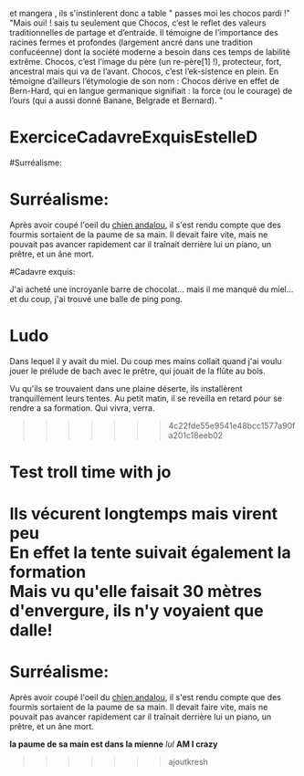 

 
et mangera , ils s'instinlerent donc a table " passes moi les chocos pardi !" "Mais oui! ! sais tu seulement que Chocos, c’est le reflet des valeurs traditionnelles de partage et d’entraide. Il témoigne de l’importance des racines fermes et profondes (largement ancré dans une tradition confucéenne) dont la société moderne a besoin dans ces temps de labilité extrême. Chocos, c’est l’image du père (un re-père[1] !), protecteur, fort, ancestral mais qui va de l’avant. Chocos, c’est l’ek-sistence en plein. En témoigne d’ailleurs l’étymologie de son nom : Chocos dérive en effet de Bern-Hard, qui en langue germanique signifiait : la force (ou le courage) de l’ours (qui a aussi donné Banane, Belgrade et Bernard). "

# ExerciceCadavreExquisEstelleD

#Surréalisme:

# Surréalisme:


Après avoir coupé l'oeil du [chien andalou](https://www.youtube.com/watch?v=054OIVlmjUM),
il s'est rendu compte que des fourmis sortaient de la paume de sa main.
Il devait faire vite, mais ne pouvait pas avancer rapidement car il traînait derrière lui un piano, un prêtre, et un âne mort.



#Cadavre exquis:

J'ai acheté une incroyanle barre de chocolat...
mais il me manqué du miel...
et du coup, j'ai trouvé une balle de ping pong.


# Ludo
Dans lequel il y avait du miel. Du coup mes mains
collait quand j'ai voulu jouer le prélude de bach avec le prêtre,
qui jouait de la flûte au bois.  

Vu qu'ils se trouvaient dans une plaine déserte, ils installèrent tranquillement leurs tentes.
Au petit matin, il se reveilla en retard pour se rendre a sa formation.
Qui vivra, verra.
>>>>>>> 4c22fde55e9541e48bcc1577a90fa201c18eeb02
# Test troll time with jo
Ils vécurent longtemps mais virent peu<br />
En effet la tente suivait également la formation<br />
Mais vu qu'elle faisait 30 mètres d'envergure, ils n'y voyaient que dalle! <br />
=======
# Surréalisme:

Après avoir coupé l'oeil du [chien andalou](https://www.youtube.com/watch?v=054OIVlmjUM), 
il s'est rendu compte que des fourmis sortaient de la paume de sa main. 
Il devait faire vite, mais ne pouvait pas avancer rapidement car il traînait derrière lui un piano, un prêtre, et un âne mort.



**la paume de sa main est dans la mienne** 
*lul*
**AM I crazy**
>>>>>>> ajoutkresh
